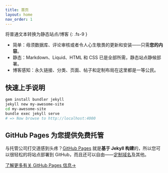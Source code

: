 ```yaml
---
title: 首页
layout: home
nav_order: 1
---
```


将普通文本转换为静态站点/博客
{: .fs-9 }

* 简单：毋须数据库、评论审核或者令人心生敬畏的更新和安装——只需**您的内容**。
* 静态：Markdown、Liquid、HTML 和 CSS 已是全部所需，静态站点静候部署。
* 博客感知：永久链接、分类、页面、帖子和定制布局在这里都是一等公民。

## 快速上手说明


```sh
gem install bundler jekyll
jekyll new my-awesome-site
cd my-awesome-site
bundle exec jekyll serve
# => Now browse to http://localhost:4000 
```

## GitHub Pages 为您提供**免费托管**

与托管公司打交道感到头疼？[GitHub Pages](https://pages.github.com/) 就是**基于 Jekyll 构建**的，所以您可以很轻松的将站点部署到 GitHub，而且还可以自由——[定制域名](https://help.github.com/articles/about-supported-custom-domains/)及其他。

[了解更多有关 GitHub Pages 信息&rarr;](https://pages.github.com/)
